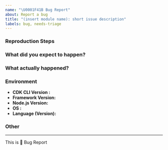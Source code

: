 ```yaml
---
name: "\U0001F41B Bug Report"
about: Report a bug
title: "(insert module name): short issue description"
labels: bug, needs-triage
---
```


<!--
description of the bug:
-->




### Reproduction Steps

<!--
minimal amount of code that causes the bug (if possible) or a reference:
-->

### What did you expect to happen?

<!--
What were you trying to achieve by performing the steps above?
-->

### What actually happened?

<!--
What is the unexpected behavior you were seeing? If you got an error, paste it here.
-->


### Environment

  - **CDK CLI Version  :**
  - **Framework Version:**
  - **Node.js Version:** <!-- Version of Node.js (run the command `node -v`) -->
  - **OS               :**
  - **Language (Version):** <!-- [all | TypeScript (3.8.3) | Java (8)| Python (3.7.3) | etc... ] -->

### Other

<!-- e.g. detailed explanation, stacktraces, related issues, suggestions on how to fix, links for us to have context, eg. associated pull-request, stackoverflow, slack, etc -->




--- 

This is :bug: Bug Report

